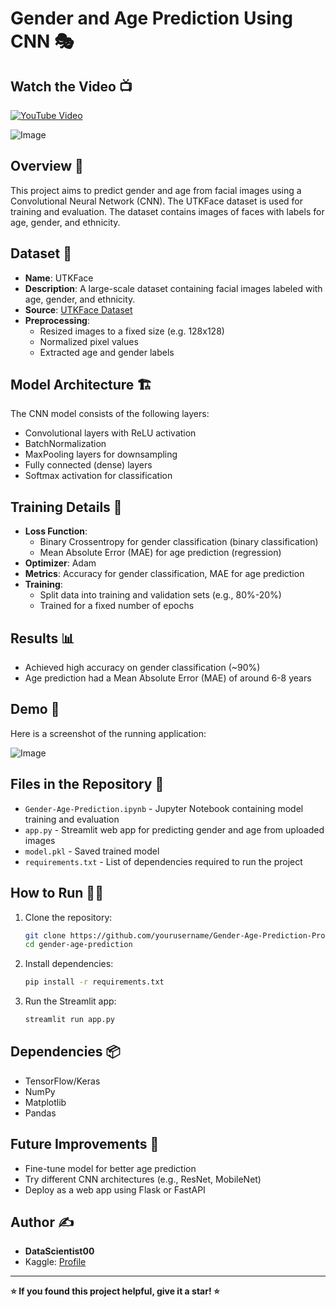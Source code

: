 # Gender and Age Prediction Using CNN 🎭

## Watch the Video 📺

[![YouTube Video](https://img.shields.io/badge/YouTube-Watch%20Video-red?logo=youtube&logoColor=white&style=for-the-badge)](https://youtu.be/HBnysY4_s4U)

![Image](https://github.com/user-attachments/assets/fb6c628b-e509-42a7-9fb9-09f90e8d48e5)

## Overview 📖
This project aims to predict gender and age from facial images using a Convolutional Neural Network (CNN). The UTKFace dataset is used for training and evaluation. The dataset contains images of faces with labels for age, gender, and ethnicity.

## Dataset 📂
- **Name**: UTKFace
- **Description**: A large-scale dataset containing facial images labeled with age, gender, and ethnicity.
- **Source**: [UTKFace Dataset](https://www.kaggle.com/datasets/jangedoo/utkface-new/data)
- **Preprocessing**:
  - Resized images to a fixed size (e.g. 128x128)
  - Normalized pixel values
  - Extracted age and gender labels

## Model Architecture 🏗️
The CNN model consists of the following layers:
- Convolutional layers with ReLU activation
- BatchNormalization
- MaxPooling layers for downsampling
- Fully connected (dense) layers
- Softmax activation for classification

## Training Details 🎯
- **Loss Function**: 
  - Binary Crossentropy for gender classification (binary classification)
  - Mean Absolute Error (MAE) for age prediction (regression)
- **Optimizer**: Adam
- **Metrics**: Accuracy for gender classification, MAE for age prediction
- **Training**:
  - Split data into training and validation sets (e.g., 80%-20%)
  - Trained for a fixed number of epochs

## Results 📊
- Achieved high accuracy on gender classification (~90%)
- Age prediction had a Mean Absolute Error (MAE) of around 6-8 years

## Demo 🚀
Here is a screenshot of the running application:

![Image](https://github.com/user-attachments/assets/0a8df090-9614-43ba-946e-6e83604ca6d4)

## Files in the Repository 📁
- `Gender-Age-Prediction.ipynb` - Jupyter Notebook containing model training and evaluation
- `app.py` - Streamlit web app for predicting gender and age from uploaded images
- `model.pkl` - Saved trained model
- `requirements.txt` - List of dependencies required to run the project

## How to Run 🏃‍♂️
1. Clone the repository:
   ```bash
   git clone https://github.com/yourusername/Gender-Age-Prediction-Project.git
   cd gender-age-prediction
   ```
2. Install dependencies:
   ```bash
   pip install -r requirements.txt
   ```
3. Run the Streamlit app:
   ```bash
   streamlit run app.py
   ```

## Dependencies 📦
- TensorFlow/Keras
- NumPy
- Matplotlib
- Pandas

## Future Improvements 🔮
- Fine-tune model for better age prediction
- Try different CNN architectures (e.g., ResNet, MobileNet)
- Deploy as a web app using Flask or FastAPI

## Author ✍️
- **DataScientist00**
- Kaggle: [Profile](https://www.kaggle.com/codingloading)


---
**⭐ If you found this project helpful, give it a star! ⭐**
